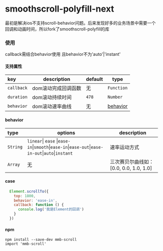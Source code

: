 # smoothscroll-polyfill-next
最初是解决ios不支持scroll-behavior问题。后来发现好多的业务场景中需要一个回调和动画时间，所以fork了smoothscroll-polyfill的库

### 使用
callback需结合behavior使用 且behavior不为'auto'|'instant'
#### 支持属性

| key        | description         | default | type               |
| :--------- | ------------------- | ------- | --------------------- |
| `callback` | dom滚动完成回调函数 | 无      | `Function`            |
| `duration` | dom滚动持续时间     | `478`   | `Number`              |
| `behavior` | dom滚动速率曲线     | 无      | [behavior](#behavior) |
#### behavior
| type     | options                                                                                          | description                            |
| :------- | ------------------------------------------------------------------------------------------------ | -------------------------------------- |
| `String` | `linear`\| `ease` \|`ease-in`\|`smooth`\|`ease-in`\|`ease-out`\|`ease-in-out`\|`auto`\|`instant` | 速率运动方式                           |
| `Array`  | 无                                                                                               | 三次赛贝尔曲线如：[0.0, 0.0, 1.0, 1.0] |
#### case
```js
  Element.scrollTo({
    top: 1800,
    behavior: 'ease-in',
    callback: function () {
      console.log('我是Element的回调')
    }
  })
```
#### npm
```
npm install --save-dev mmb-scroll
import 'mmb-scroll'
```


